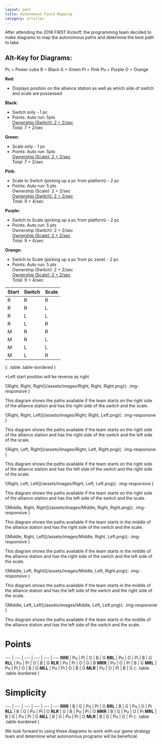 ```yaml
---
layout: post
title: Autonomous Field Mapping
category: articles
---
```



After attending the 2018 FIRST Kickoff, the programming team decided to make diagrams to map the autonomous paths and determine the best path to take.

Alt-Key for Diagrams:
------

Pc = Power cube
B = Black
G = Green
Pi = Pink
Pu = Purple
O = Orange

**Red:**
* Displays position on the alliance station as well as which side of switch and scale are possessed

**Black:**
* Switch only - 1 pc
* Points:
      Auto run: 5pts  
      <u>Ownership (Switch): 2 + 2/sec</u>  
      Total:              7 + 2/sec

**Green:**
* Scale only - 1 pc
* Points:
      Auto run: 5pts  
      <u>Ownership (Scale): 2 + 2/sec</u>  
      Total:             7 + 2/sec

**Pink:**
* Scale to Switch (picking up a pc from platform) - 2 pc
* Points:
      Auto run: 5 pts  
      Ownership (Scale): 2 + 2/sec  
      <u>Ownership (Switch): 2 + 2/sec</u>  
      Total:            9 + 4/sec

**Purple:**
* Switch to Scale (picking up a pc from platform) - 2 pc
* Points:
      Auto run: 5 pts  
      Ownership (Switch): 2 + 2/sec  
      <u>Ownership (Scale): 2 + 2/sec</u>  
      Total:            9 + 4/sec

**Orange:**
* Switch to Scale (picking up a pc from pc zone) - 2 pc
* Points:
      Auto run: 5 pts  
      Ownership (Switch): 2 + 2/sec  
      <u>Ownership (Scale): 2 + 2/sec</u>  
      Total:            9 + 4/sec

Start  | Switch | Scale
---  | --- | --- 
R | R | R
R | R | L
R | L | L
R | L | R
M | R | R
M | R | L
M | L | L
M | L | R
{: .table .table-bordered }

*Left start position will be reverse as right



![Right, Right, Right](/assets/images/Right, Right, Right.png){: .img-responsive }

This diagram shows the paths available if the team starts on the right side of the alliance station and has the right side of the switch and the scale.

![Right, Right, Left](/assets/images/Right, Right, Left.png){: .img-responsive }

This diagram shows the paths available if the team starts on the right side of the alliance station and has the right side of the switch and the left side of the scale.

![Right, Left, Right](/assets/images/Right, Left, Right.png){: .img-responsive }

This diagram shows the paths available if the team starts on the right side of the alliance station and has the left side of the switch and the right side of the scale.

![Right, Left, Left](/assets/images/Right, Left, Left.png){: .img-responsive }

This diagram shows the paths available if the team starts on the right side of the alliance station and has the left side of the switch and the scale.

![Middle, Right, Right](/assets/images/Middle, Right, Right.png){: .img-responsive }

This diagram shows the paths available if the team starts in the middle of the alliance station and has the right side of the switch and the scale.

![Middle, Right, Left](/assets/images/Middle, Right, Left.png){: .img-responsive }

This diagram shows the paths available if the team starts in the middle of the alliance station and has the right side of the switch and the left side of the scale.

![Middle, Left, Right](/assets/images/Middle, Left, Right.png){: .img-responsive }

This diagram shows the paths available if the team starts in the middle of the alliance station and has the left side of the switch and the right side of the scale.

![Middle, Left, Left](/assets/images/Middle, Left, Left.png){: .img-responsive }

This diagram shows the paths available if the team starts in the middle of the alliance station and has the left side of the switch and the scale.




Points
======

---    | --- | --- | --- | --- | ---
**RRR** | Pu | Pi | O | B | G
**RRL** | Pu | O | Pi | B | G
**RLL** | Pu | Pi | O | B | G
**RLR** | Pu | Pi | O | G | B
**MRR** | Pu | O | Pi | B | G
**MRL** | Pu | Pi | O | B | G
**MLL** | Pu | Pi | O | B | G
**MLR** | Pu | O | Pi | B | G
{: .table .table-bordered }

Simplicity
==========

---    | --- | --- | --- | --- | ---
**RRR** | B | G | Pu | Pi | O
**RRL** | B | G | Pu | O | Pi
**RLL** | B | G | Pu | Pi | O
**RLR** | G | B | Pu | Pi | O
**MRR** | B | G | Pu | O | Pi
**MRL** | B | G | Pu | Pi | O
**MLL** | B | G | Pu | Pi | O
**MLR** | B | G | Pu | O | Pi
{: .table .table-bordered }

We look forward to using these diagrams to work with our game strategy team and determine what autonomous programs will be beneficial.

